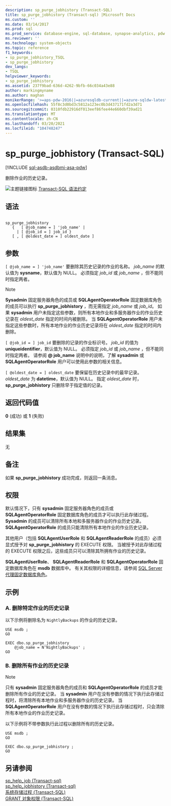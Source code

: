 ```yaml
---
description: sp_purge_jobhistory (Transact-SQL)
title: sp_purge_jobhistory (Transact-sql) |Microsoft Docs
ms.custom: ''
ms.date: 03/14/2017
ms.prod: sql
ms.prod_service: database-engine, sql-database, synapse-analytics, pdw
ms.reviewer: ''
ms.technology: system-objects
ms.topic: reference
f1_keywords:
- sp_purge_jobhistory_TSQL
- sp_purge_jobhistory
dev_langs:
- TSQL
helpviewer_keywords:
- sp_purge_jobhistory
ms.assetid: 237f9bad-636d-4262-9bfb-66c034a43e88
author: markingmyname
ms.author: maghan
monikerRange: '>=aps-pdw-2016||=azuresqldb-current||=azure-sqldw-latest||>=sql-server-2016||>=sql-server-linux-2017||=azuresqldb-mi-current'
ms.openlocfilehash: 55f8c3d0bd3c5812a123ec0b3d437171fd2a3d71
ms.sourcegitcommit: 0310fdb22916df013eef86fee44e660dbf39ad21
ms.translationtype: MT
ms.contentlocale: zh-CN
ms.lasthandoff: 03/20/2021
ms.locfileid: "104748247"
---
```

# <a name="sp_purge_jobhistory-transact-sql"></a>sp_purge_jobhistory (Transact-SQL)
[!INCLUDE [sql-asdb-asdbmi-asa-pdw](../../includes/applies-to-version/sql-asdb-asdbmi-asa-pdw.md)]

  删除作业的历史记录。  
  
 ![主题链接图标](../../database-engine/configure-windows/media/topic-link.gif "“主题链接”图标") [Transact-SQL 语法约定](../../t-sql/language-elements/transact-sql-syntax-conventions-transact-sql.md)  
  
## <a name="syntax"></a>语法  
  
```  
  
sp_purge_jobhistory   
   {   [ @job_name = ] 'job_name' |   
     | [ @job_id = ] job_id }  
   [ , [ @oldest_date = ] oldest_date ]  
```  
  
## <a name="arguments"></a>参数  
`[ @job_name = ] 'job_name'` 要删除其历史记录的作业的名称。 *job_name* 的默认值为 **sysname**，默认值为 NULL。 必须指定 *job_id* 或 *job_name* ，但不能同时指定两者。  
  
> [!NOTE]  
>  **Sysadmin** 固定服务器角色的成员或 **SQLAgentOperatorRole** 固定数据库角色的成员可以执行 **sp_purge_jobhistory** ，而无需指定 *job_name* 或 *job_id*。 如果 **sysadmin** 用户未指定这些参数，则所有本地作业和多服务器作业的作业历史记录在 *oldest_date* 指定的时间内被删除。 当 **SQLAgentOperatorRole** 用户未指定这些参数时，所有本地作业的作业历史记录将在 *oldest_date* 指定的时间内删除。  
  
`[ @job_id = ] job_id` 要删除的记录的作业标识号。 *job_id* 的值为 **uniqueidentifier**，默认值为 NULL。 必须指定 *job_id* 或 *job_name* ，但不能同时指定两者。 请参阅 **\@ job_name** 说明中的说明，了解 **sysadmin** 或 **SQLAgentOperatorRole** 用户可以使用此参数的相关信息。  
  
`[ @oldest_date = ] oldest_date` 要保留在历史记录中的最早记录。 *oldest_date* 为 **datetime**，默认值为 NULL。 指定 *oldest_date* 时， **sp_purge_jobhistory** 只删除早于指定值的记录。  
  
## <a name="return-code-values"></a>返回代码值  
 **0** (成功) 或 **1** (失败)   
  
## <a name="result-sets"></a>结果集  
 无  
  
## <a name="remarks"></a>备注  
 如果 **sp_purge_jobhistory** 成功完成，则返回一条消息。  
  
## <a name="permissions"></a>权限  
 默认情况下，只有 **sysadmin** 固定服务器角色的成员或 **SQLAgentOperatorRole** 固定数据库角色的成员才可以执行此存储过程。 **Sysadmin** 的成员可以清除所有本地和多服务器作业的作业历史记录。 **SQLAgentOperatorRole** 的成员只能清除所有本地作业的作业历史记录。  
  
 其他用户（包括 **SQLAgentUserRole** 和 **SQLAgentReaderRole** 的成员）必须显式授予对 **sp_purge_jobhistory** 的 EXECUTE 权限。 当被授予对此存储过程的 EXECUTE 权限之后，这些成员只可以清除其所拥有作业的历史记录。  
  
 **SQLAgentUserRole**、 **SQLAgentReaderRole** 和 **SQLAgentOperatorRole** 固定数据库角色在 **msdb** 数据库中。 有关其权限的详细信息，请参阅 [SQL Server 代理固定数据库角色](../../ssms/agent/sql-server-agent-fixed-database-roles.md)。  
  
## <a name="examples"></a>示例  
  
### <a name="a-remove-history-for-a-specific-job"></a>A. 删除特定作业的历史记录  
 以下示例将删除名为 `NightlyBackups` 的作业的历史记录。  
  
```  
USE msdb ;  
GO  
  
EXEC dbo.sp_purge_jobhistory  
    @job_name = N'NightlyBackups' ;  
GO  
```  
  
### <a name="b-remove-history-for-all-jobs"></a>B. 删除所有作业的历史记录  
  
> [!NOTE]  
>  只有 **sysadmin** 固定服务器角色的成员和 **SQLAgentOperatorRole** 的成员才能删除所有作业的历史记录。 当 **sysadmin** 用户在没有参数的情况下执行此存储过程时，将清除所有本地作业和多服务器作业的历史记录。 当 **SQLAgentOperatorRole** 用户在没有参数的情况下执行此存储过程时，只会清除所有本地作业的作业历史记录。  
  
 以下示例将不带参数执行此过程以删除所有的历史记录。  
  
```  
USE msdb ;  
GO  
  
EXEC dbo.sp_purge_jobhistory ;  
GO  
```  
  
## <a name="see-also"></a>另请参阅  
 [sp_help_job &#40;Transact-sql&#41;](../../relational-databases/system-stored-procedures/sp-help-job-transact-sql.md)   
 [sp_help_jobhistory &#40;Transact-sql&#41;](../../relational-databases/system-stored-procedures/sp-help-jobhistory-transact-sql.md)   
 [系统存储过程 (Transact-SQL)](../../relational-databases/system-stored-procedures/system-stored-procedures-transact-sql.md)   
 [GRANT 对象权限 (Transact-SQL)](../../t-sql/statements/grant-object-permissions-transact-sql.md)  
  
  

